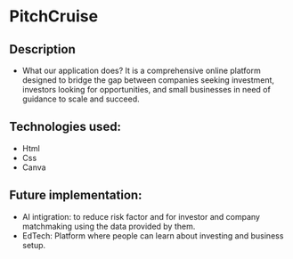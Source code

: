 # PitchCruise

## Description
- What our application does?
It is a comprehensive online platform designed to bridge the gap between companies seeking investment, investors looking for opportunities, and small businesses in need of guidance to scale and succeed.

## Technologies used:
- Html
- Css
- Canva

## Future implementation:
- AI intigration: to reduce risk factor and for investor and company matchmaking using the data provided by them.
- EdTech: Platform where people can learn about investing and business setup.

